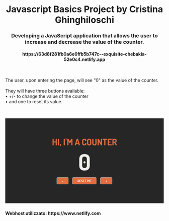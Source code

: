 <h1 align="center">Javascript Basics Project by Cristina Ghinghiloschi</h1>
<h3 align="center">Developing a JavaScript application that allows the user to increase and decrease the value of the counter.</h3>
<h4 align="center">https://63d8f281fb0a6e6ffb5b747c--exquisite-chebakia-52e0c4.netlify.app</h4>
<br>
<p>The user, upon entering the page, will see "0" as the value of the counter.<br>
  <br>
  They will have three buttons available:<br>
    • +/- to change the value of the counter<br>
    • and one to reset its value.</p>
  <br>
<p align="center">
  <img src="assets/img/screenshot.png" alt="Size Limit CLI" width="738">
</p>

<h4>Webhost utilizzato: https://www.netlify.com</h4>

